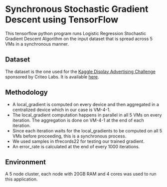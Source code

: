 # Synchronous Stochastic Gradient Descent using TensorFlow
This tensorflow python program runs Logistic Regression Stochastic Gradient Descent Algorithm on the input dataset that is spread across 5 VMs in a synchronous manner.

## Dataset
The dataset is the one used for the [Kaggle Display Advertising Challenge](https://www.kaggle.com/c/criteo-display-ad-challenge) sponsored by Criteo Labs. It is available [here](http://pages.cs.wisc.edu/~ashenoy/CS838/).

## Methodology
* A local_gradient is computed on every device and then aggregated in a centralized device which in our case is VM-4-1.
* The local_gradient computation happens in parallel in all 5 VMs on every iteration. The aggregation is done on VM-4-1 at the end of each iteration.
* Since each iteration waits for the local_gradients to be computed on all 5 VMs before proceeding, this is a synchronous process.
* We used samples in tfrecords22 for testing our trained gradient.
* An error_rate is calculated at the end of every 1000 iterations.

## Environment
A 5 node cluster, each node with 20GB RAM and 4 cores was used to run this application.
